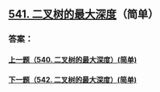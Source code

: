 ## [541. 二叉树的最大深度](https://leetcode-cn.com/problems/merge-two-sorted-lists/)（简单）





### 答案：



#### [上一题（540. 二叉树的最大深度）(简单)](https://github.com/sdwwld/leetCode/blob/master/src/main/java/com/wld/java/leetcode/leetCode0540.md)

#### [下一题（542. 二叉树的最大深度）(简单)](https://github.com/sdwwld/leetCode/blob/master/src/main/java/com/wld/java/leetcode/leetCode0542.md)